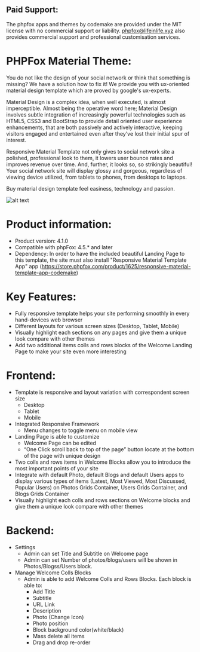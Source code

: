 <h2>Paid Support:</h2>       
<p>The phpfox apps and themes by codemake are provided under the MIT license with no commercial support or liability. 
<a href="mailto:phpfox@lifeinlife.xyz">phpfox@lifeinlife.xyz</a> also provides commercial support and professional customisation services.</p>

<h1>PHPFox Material Theme:</h1>
<p>You do not like the design of your social network or think that something is missing? We have a solution how to fix it! We provide you with ux-oriented material design template which are proved by google's ux-experts.</p>
<p>Material Design is a complex idea, when well executed, is almost imperceptible. Almost being the operative word here; Material Design involves subtle integration of increasingly powerful technologies such as HTML5, CSS3 and BootStrap to provide detail oriented user experience enhancements, that are both passively and actively interactive, keeping visitors engaged and entertained even after they’ve lost their initial spur of interest.</p>
<p>Responsive Material Template not only gives to social network site a polished, professional look to them, it lowers user bounce rates and improves revenue over time. And, further, it looks so, so strikingly beautiful! Your social network site will display glossy and gorgeous, regardless of viewing device utilized, from tablets to phones, from desktops to laptops.</p>
<p>Buy material design template feel easiness, technology and passion.</p>

![alt text](https://d2h79mkp7etn4r.cloudfront.net/screenshots/2016/11/c5a5cae524c1faa2bbe8a4faa53acede.png)

<h1>Product information:</h1>
<ul>
<li>Product version: 4.1.0</li>
<li>Compatible with phpFox: 4.5.* and later</li>
<li>Dependency: In order to have the included beautiful Landing Page to this template, the site must also install "Responsive Material Template App" app (<a href="https://store.phpfox.com/product/1625/responsive-material-template-app-codemake">https://store.phpfox.com/product/1625/responsive-material-template-app-codemake</a>)</li>
</ul>
<h1>Key Features:</h1>
<ul>
<li>Fully responsive template helps your site performing smoothly in every hand-devices web browser</li>
<li>Different layouts for various screen sizes (Desktop, Tablet, Mobile)</li>
<li>Visually highlight each sections on any pages and give them a unique look compare with other themes</li>
<li>Add two additional items colls and rows blocks of the Welcome Landing Page to make your site even more interesting</li>
</ul>
<h1>Frontend:</h1>
<ul>
<li>Template is responsive and layout variation with correspondent screen size  
<ul>
<li>Desktop</li>
<li>Tablet</li>
<li>Mobile</li>
</ul></li>
<li>Integrated Responsive Framework
<ul>
<li>Menu changes to toggle menu on mobile view</li>
</ul></li>
<li>Landing Page is able to customize
<ul>
<li>Welcome Page can be edited</li>
<li>“One Click scroll back to top of the page” button locate at the bottom of the page with unique design</li>
</ul></li>
<li>Two colls and rows items in Welcome Blocks allow you to introduce the most important points of your site</li>
<li>Integrate with default Photo, default Blogs and default Users apps to display various types of items (Latest, Most Viewed, Most Discussed, Popular Users) on Photos Grids Container, Users Grids Container, and Blogs Grids Container</li>
<li>Visually highlight each colls and rows sections on Welcome blocks and give them a unique look compare with other themes</li>
</ul>
<h1>Backend:</h1>
<ul>
<li>Settings
<ul>
<li>Admin can set Title and Subtitle on Welcome page </li>
<li>Admin can set Number of photos/blogs/users will be shown in Photos/Blogss/Users block.</li>
</ul></li>
<li>Manage Welcome Colls Blocks
<ul>
<li>Admin is able to add Welcome Colls and Rows Blocks. Each block is able to:
<ul>
<li>Add Title</li>
<li>Subtitle</li>
<li>URL Link</li>
<li>Description</li>
<li>Photo (Change Icon)</li>
<li>Photo position</li>
<li>Block background color(white/black)</li>
<li>Mass delete all items</li>
<li>Drag and drop re-order</li>
</ul></li>
</ul></li>
</ul>
